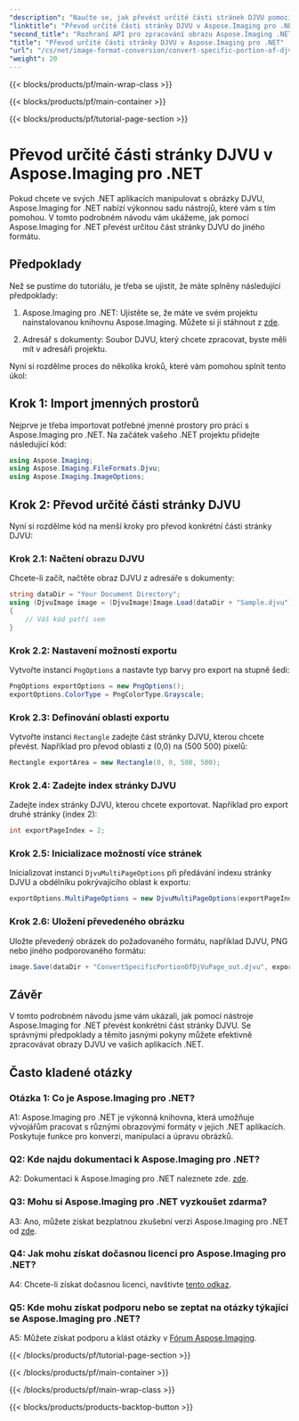 ```yaml
---
"description": "Naučte se, jak převést určité části stránek DJVU pomocí Aspose.Imaging pro .NET. Postupujte podle našeho podrobného návodu."
"linktitle": "Převod určité části stránky DJVU v Aspose.Imaging pro .NET"
"second_title": "Rozhraní API pro zpracování obrazu Aspose.Imaging .NET"
"title": "Převod určité části stránky DJVU v Aspose.Imaging pro .NET"
"url": "/cs/net/image-format-conversion/convert-specific-portion-of-djvu-page/"
"weight": 20
---
```


{{< blocks/products/pf/main-wrap-class >}}

{{< blocks/products/pf/main-container >}}

{{< blocks/products/pf/tutorial-page-section >}}

# Převod určité části stránky DJVU v Aspose.Imaging pro .NET

Pokud chcete ve svých .NET aplikacích manipulovat s obrázky DJVU, Aspose.Imaging for .NET nabízí výkonnou sadu nástrojů, které vám s tím pomohou. V tomto podrobném návodu vám ukážeme, jak pomocí Aspose.Imaging for .NET převést určitou část stránky DJVU do jiného formátu.

## Předpoklady

Než se pustíme do tutoriálu, je třeba se ujistit, že máte splněny následující předpoklady:

1. Aspose.Imaging pro .NET: Ujistěte se, že máte ve svém projektu nainstalovanou knihovnu Aspose.Imaging. Můžete si ji stáhnout z [zde](https://releases.aspose.com/imaging/net/).

2. Adresář s dokumenty: Soubor DJVU, který chcete zpracovat, byste měli mít v adresáři projektu.

Nyní si rozdělme proces do několika kroků, které vám pomohou splnit tento úkol:

## Krok 1: Import jmenných prostorů

Nejprve je třeba importovat potřebné jmenné prostory pro práci s Aspose.Imaging pro .NET. Na začátek vašeho .NET projektu přidejte následující kód:

```csharp
using Aspose.Imaging;
using Aspose.Imaging.FileFormats.Djvu;
using Aspose.Imaging.ImageOptions;
```

## Krok 2: Převod určité části stránky DJVU

Nyní si rozdělme kód na menší kroky pro převod konkrétní části stránky DJVU:

### Krok 2.1: Načtení obrazu DJVU

Chcete-li začít, načtěte obraz DJVU z adresáře s dokumenty:

```csharp
string dataDir = "Your Document Directory";
using (DjvuImage image = (DjvuImage)Image.Load(dataDir + "Sample.djvu"))
{
    // Váš kód patří sem
}
```

### Krok 2.2: Nastavení možností exportu

Vytvořte instanci `PngOptions` a nastavte typ barvy pro export na stupně šedi:

```csharp
PngOptions exportOptions = new PngOptions();
exportOptions.ColorType = PngColorType.Grayscale;
```

### Krok 2.3: Definování oblasti exportu

Vytvořte instanci `Rectangle` zadejte část stránky DJVU, kterou chcete převést. Například pro převod oblasti z (0,0) na (500 500) pixelů:

```csharp
Rectangle exportArea = new Rectangle(0, 0, 500, 500);
```

### Krok 2.4: Zadejte index stránky DJVU

Zadejte index stránky DJVU, kterou chcete exportovat. Například pro export druhé stránky (index 2):

```csharp
int exportPageIndex = 2;
```

### Krok 2.5: Inicializace možností více stránek

Inicializovat instanci `DjvuMultiPageOptions` při předávání indexu stránky DJVU a obdélníku pokrývajícího oblast k exportu:

```csharp
exportOptions.MultiPageOptions = new DjvuMultiPageOptions(exportPageIndex, exportArea);
```

### Krok 2.6: Uložení převedeného obrázku

Uložte převedený obrázek do požadovaného formátu, například DJVU, PNG nebo jiného podporovaného formátu:

```csharp
image.Save(dataDir + "ConvertSpecificPortionOfDjVuPage_out.djvu", exportOptions);
```

## Závěr

V tomto podrobném návodu jsme vám ukázali, jak pomocí nástroje Aspose.Imaging for .NET převést konkrétní část stránky DJVU. Se správnými předpoklady a těmito jasnými pokyny můžete efektivně zpracovávat obrazy DJVU ve vašich aplikacích .NET.

## Často kladené otázky

### Otázka 1: Co je Aspose.Imaging pro .NET?

A1: Aspose.Imaging pro .NET je výkonná knihovna, která umožňuje vývojářům pracovat s různými obrazovými formáty v jejich .NET aplikacích. Poskytuje funkce pro konverzi, manipulaci a úpravu obrázků.

### Q2: Kde najdu dokumentaci k Aspose.Imaging pro .NET?

A2: Dokumentaci k Aspose.Imaging pro .NET naleznete zde. [zde](https://reference.aspose.com/imaging/net/).

### Q3: Mohu si Aspose.Imaging pro .NET vyzkoušet zdarma?

A3: Ano, můžete získat bezplatnou zkušební verzi Aspose.Imaging pro .NET od [zde](https://releases.aspose.com/).

### Q4: Jak mohu získat dočasnou licenci pro Aspose.Imaging pro .NET?

A4: Chcete-li získat dočasnou licenci, navštivte [tento odkaz](https://purchase.aspose.com/temporary-license/).

### Q5: Kde mohu získat podporu nebo se zeptat na otázky týkající se Aspose.Imaging pro .NET?

A5: Můžete získat podporu a klást otázky v [Fórum Aspose.Imaging](https://forum.aspose.com/).

{{< /blocks/products/pf/tutorial-page-section >}}

{{< /blocks/products/pf/main-container >}}

{{< /blocks/products/pf/main-wrap-class >}}

{{< blocks/products/products-backtop-button >}}